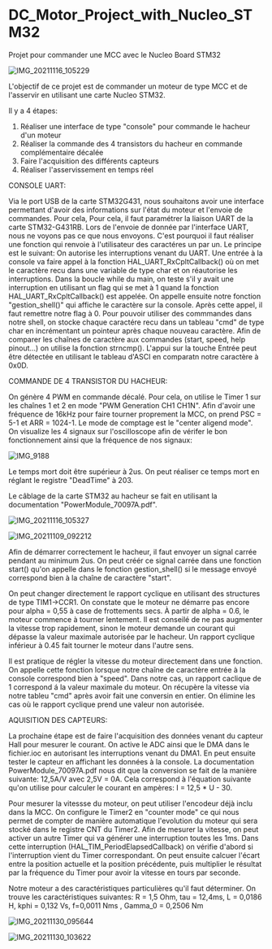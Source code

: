 # DC_Motor_Project_with_Nucleo_STM32
Projet pour commander une MCC avec le Nucleo Board STM32


![IMG_20211116_105229](https://user-images.githubusercontent.com/95878275/145672435-6eff55a5-bf14-4104-b1ba-ca9f1e4762ed.jpg)

L'objectif de ce projet est de commander un moteur de type MCC et de l'asservir en utilisant une carte Nucleo STM32. 

Il y a 4 étapes:

1. Réaliser une interface de type "console" pour commande le hacheur d'un moteur
2. Réaliser la commande des 4 transistors du hacheur en commande complémentaire décalée
3. Faire l'acquisition des différents capteurs
4. Réaliser l'asservissement en temps réel









CONSOLE UART:

Via le port USB de la carte STM32G431, nous souhaitons avoir une interface permettant d'avoir des informations sur l'état du moteur et l'envoie de commandes. Pour cela, 
Pour cela, il faut paramétrer la liaison UART de la carte STM32-G431RB. Lors de l'envoie de donnée par l'interface UART, nous ne voyons pas ce que nous envoyons. C'est pourquoi il faut réaliser une fonction qui renvoie à l'utilisateur des caractéres un par un. 
Le principe est le suivant: On autorise les interruptions venant du UART. Une entrée à la console va faire appel à la fonction HAL_UART_RxCpltCallback() où on met le caractère recu dans une variable de type char et on réautorise les interruptions. Dans la boucle while du main, on teste s'il y avait une interruption en utilisant un flag qui se met à 1 quand la fonction HAL_UART_RxCpltCallback() est appelée. On appelle ensuite notre fonction "gestion_shell()" qui affiche le caractère sur la console. Après cette appel, il faut remettre notre flag à 0.
Pour pouvoir utiliser des commmandes dans notre shell, on stocke chaque caractére recu dans un tableau "cmd" de type char en incrémentant un pointeur après chaque nouveau caractère. Afin de comparer les chaînes de caractère aux commandes (start, speed, help pinout...) on utilise la fonction strncmp(). L'appui sur la touche Entrée peut être détectée en utilisant le tableau d'ASCI en comparatn notre caractère à 0x0D.


COMMANDE DE 4 TRANSISTOR DU HACHEUR:

On génère 4 PWM en commande décalé. Pour cela, on utilise le Timer 1 sur les chaînes 1 et 2 en mode "PWM Generation CH1 CH1N". Afin d'avoir une fréquence de 16kHz pour faire tourner proprement la MCC, on prend PSC = 5-1 et ARR = 1024-1. Le mode de comptage est le "center aligend mode". On visualize les 4 signaux sur l'oscilloscope afin de vérifer le bon fonctionnement ainsi que la fréquence de nos signaux:

![IMG_9188](https://user-images.githubusercontent.com/95878275/145674111-7a581ea2-4b7c-4aa9-9c5c-54700eaf9e32.PNG)

Le temps mort doit être supérieur à 2us. On peut réaliser ce temps mort en réglant le registre "DeadTime" à 203.

Le câblage de la carte STM32 au hacheur se fait en utilisant la documentation "PowerModule_70097A.pdf".

![IMG_20211116_105327](https://user-images.githubusercontent.com/95878275/145674224-aaccca4f-5367-4efa-bddf-2fe2d45ffd34.jpg)


![IMG_20211109_092212](https://user-images.githubusercontent.com/95878275/145674236-b6eb5d1b-f74c-4702-8326-4da7fae88389.jpg)

Afin de démarrer correctement le hacheur, il faut envoyer un signal carrée pendant au minimum 2us. On peut créér ce signal carrée dans une fonction start() qu'on appelle dans le fonction gestion_shell() si le message envoyé correspond bien à la chaîne de caractère "start".

On peut changer directement le rapport cyclique en utilisant des structures de type TIM1->CCR1. On constate que le moteur ne démarre pas encore pour alpha = 0,55 à case de frottements secs. À partir de alpha = 0.6, le moteur commence à tourner lentement. Il est conseilé de ne pas augmenter la vitesse trop rapidement, sinon le moteur demande un courant qui dépasse la valeur maximale autorisée par le hacheur. Un rapport cyclique inférieur à 0.45 fait tourner le moteur dans l'autre sens.

Il est pratique de régler la vitesse du moteur directement dans une fonction. On appelle cette fonction lorsque notre chaîne de caractère entrée à la console correspond bien à "speed". Dans notre cas, un rapport caclique de 1 correspond á la valeur maximale du moteur. On récupère la vitesse via notre tableu "cmd" après avoir fait une conversin en entier. On élimine les cas où le rapport cyclique prend une valeur non autorisée.



AQUISITION DES CAPTEURS:


La prochaine étape est de faire l'acquisition des données venant du capteur Hall pour mesurer le courant. On active le ADC ainsi que le DMA dans le fichier.ioc en autorisant les interruptions venant du DMA1. En peut ensuite tester le capteur en affichant les données à la console. La documentation PowerModule_70097A.pdf nous dit que la conversion se fait de la manière suivante: 12,5A/V avec 2,5V = 0A. Cela  correspond à l'équation suivante qu'on utilise pour calculer le courant en ampères: I = 12,5 * U - 30.

Pour mesurer la vitessse du moteur, on peut utiliser l'encodeur déjà inclu dans la MCC. On configure le Timer2 en "counter mode" ce qui nous permet de compter de manière automatique l'evolution du moteur qui sera stocké dans le registre CNT du Timer2. 
Afin de mesurer la vitesse, on peut activer un autre Timer qui va générer une interruption toutes les 1ms. Dans cette interruption (HAL_TIM_PeriodElapsedCallback) on vérifie d'abord si l'interruption vient du Timer correspondant. On peut ensuite calcuer l'écart entre la position actuelle et la position précédente, puis multiplier le résultat par la fréquence du Timer pour avoir la vitesse en tours par seconde. 


Notre moteur a des caractéristiques particulières qu'il faut déterminer. 
On trouve les caractéristiques suivantes: R = 1,5 Ohm, tau = 12,4ms, L = 0,0186 H, kphi = 0,132 Vs, f=0,0011 Nms , Gamma_0 = 0,2506 Nm

![IMG_20211130_095644](https://user-images.githubusercontent.com/95878275/145679855-ee7cc0e3-b5aa-4986-8a73-71359b0095f8.jpg)

![IMG_20211130_103622](https://user-images.githubusercontent.com/95878275/145679870-0c087f3f-a28d-4fd8-ac21-ae342b701ca8.jpg)

